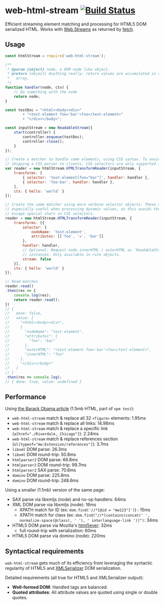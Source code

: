 # web-html-stream [![Build Status](https://travis-ci.org/wikimedia/web-html-stream.svg?branch=master)](https://travis-ci.org/wikimedia/web-html-stream)

Efficient streaming element matching and processing for HTML5 DOM serialized
HTML. Works with [Web
Streams](https://streams.spec.whatwg.org/https://streams.spec.whatwg.org/) as
returned by [fetch](https://fetch.spec.whatwg.org/).

## Usage

```javascript
const htmlStream = require('web-html-stream');

/**
 * @param {object} node, a DOM node like object.
 * @return {object} Anything really; return values are accumulated in an
 *   array.
 */
function handler(node, ctx) {
    // Do something with the node
    return node;
}

const testDoc = "<html><body><div>"
        + "<test-element foo='bar'>foo</test-element>"
        + "</div></body>";

const inputStream = new ReadableStream({
    start(controller) {
        controller.enqueue(testDoc);
        controller.close();
    }
});

// Create a matcher to handle some elements, using CSS syntax. To avoid
// shipping a CSS parser to clients, CSS selectors are only supported in node.
var reader = new htmlStream.HTMLTransformReader(inputStream, {
    transforms: [
        { selector: 'test-element[foo="bar"]', handler: handler },
        { selector: 'foo-bar', handler: handler },
    ],
    ctx: { hello: 'world' }
});

// Create the same matcher using more verbose selector objects. These are
// especially useful when processing dynamic values, as this avoids the need to
// escape special chars in CSS selectors.
reader = new htmlStream.HTMLTransformReader(inputStream, {
    transforms: [{
        selector: {
            nodeName: 'test-element',
            attributes: [['foo', '=', 'bar']]
        },
        handler: handler,
        // Optional: Request node.innerHTML / outerHTML as `ReadableStream`
        // instances. Only available in rule objects.
        stream: false
    }],
    ctx: { hello: 'world' }
});

// Read matches
reader.read()
.then(res => {
    console.log(res);
    return reader.read();
})
// {
//   done: false,
//   value: [
//     "<html><body><div>",
//     {
//       "nodeName": "test-element",
//       "attributes": {
//         "foo": "bar"
//       },
//       "outerHTML": "<test-element foo='bar'>foo</test-element>",
//       "innerHTML": "foo"
//     },
//     "</div></body>"
//   ]
// }
.then(res => console.log);
// { done: true, value: undefined }
```

## Performance

Using [the Barack Obama
article](https://en.wikipedia.org/api/rest_v1/page/html/Barack_Obama) (1.5mb HTML, part of `npm test`):
- `web-html-stream` match & replace all 32 `<figure>` elements: 1.95ms
- `web-html-stream` match & replace all links: 14.98ms
- `web-html-stream` match & replace a specific link (`a[href="./Riverdale,_Chicago"]`): 2.24ms
- `web-html-stream` match & replace references section (`ol[typeof="mw:Extension/references"]`): 3.7ms
- `libxml` DOM parse: 26.3ms
- `libxml` DOM round-trip: 50.8ms
- `htmlparser2` DOM parse: 66.8ms
- `htmlparser2` DOM round-trip: 99.7ms
- `htmlparser2` SAX parse: 70.6ms
- `domino` DOM parse: 225.8ms
- `domino` DOM round-trip: 248.6ms

Using a smaller (1.1mb) version of the same page:
- SAX parse via libxmljs (node) and no-op handlers: 64ms
- XML DOM parse via libxmljs (node): 16ms
  - XPATH match for ID (ex: `dom.find('//*[@id = "mw123"]')`) : 15ms
  - XPATH match for class (ex: `dom.find("//*[contains(concat(' ', normalize-space(@class), ' '), ' interlanguage-link ')]")`: 34ms
- HTML5 DOM parse via Mozilla's [html5ever](https://github.com/servo/html5ever): 32ms
  - full round-trip with serialization: 60ms
- HTML5 DOM parse via domino (node): 220ms

## Syntactical requirements

`web-html-stream` gets much of its efficiency from leveraging the syntactic
regularity of HTML5 and
[XMLSerializer](https://developer.mozilla.org/en-US/docs/XMLSerializer)
DOM serialization.

Detailed requirements (all true for HTML5 and XMLSerializer output):

- **Well-formed DOM**: Handled tags are balanced.
- **Quoted attributes**: All attribute values are quoted using single or
    double quotes.
